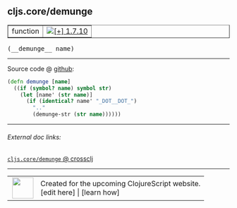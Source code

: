 ## cljs.core/demunge



 <table border="1">
<tr>
<td>function</td>
<td><a href="https://github.com/cljsinfo/cljs-api-docs/tree/1.7.10"><img valign="middle" alt="[+] 1.7.10" title="Added in 1.7.10" src="https://img.shields.io/badge/+-1.7.10-lightgrey.svg"></a> </td>
</tr>
</table>


 <samp>
(__demunge__ name)<br>
</samp>

---







Source code @ [github](https://github.com/clojure/clojurescript/blob/r1.7.189/src/main/cljs/cljs/core.cljs#L10099-L10104):

```clj
(defn demunge [name]
  ((if (symbol? name) symbol str)
    (let [name' (str name)]
      (if (identical? name' "_DOT__DOT_")
        ".."
        (demunge-str (str name))))))
```

<!--
Repo - tag - source tree - lines:

 <pre>
clojurescript @ r1.7.189
└── src
    └── main
        └── cljs
            └── cljs
                └── <ins>[core.cljs:10099-10104](https://github.com/clojure/clojurescript/blob/r1.7.189/src/main/cljs/cljs/core.cljs#L10099-L10104)</ins>
</pre>

-->

---



###### External doc links:

[`cljs.core/demunge` @ crossclj](http://crossclj.info/fun/cljs.core.cljs/demunge.html)<br>

---

 <table>
<tr><td>
<img valign="middle" align="right" width="48px" src="http://i.imgur.com/Hi20huC.png">
</td><td>
Created for the upcoming ClojureScript website.<br>
[edit here] | [learn how]
</td></tr></table>

[edit here]:https://github.com/cljsinfo/cljs-api-docs/blob/master/cljsdoc/cljs.core/demunge.cljsdoc
[learn how]:https://github.com/cljsinfo/cljs-api-docs/wiki/cljsdoc-files

<!--

This information was too distracting to show to readers, but I'll leave it
commented here since it is helpful to:

- pretty-print the data used to generate this document
- and show how to retrieve that data



The API data for this symbol:

```clj
{:ns "cljs.core",
 :name "demunge",
 :type "function",
 :signature ["[name]"],
 :source {:code "(defn demunge [name]\n  ((if (symbol? name) symbol str)\n    (let [name' (str name)]\n      (if (identical? name' \"_DOT__DOT_\")\n        \"..\"\n        (demunge-str (str name))))))",
          :title "Source code",
          :repo "clojurescript",
          :tag "r1.7.189",
          :filename "src/main/cljs/cljs/core.cljs",
          :lines [10099 10104]},
 :full-name "cljs.core/demunge",
 :full-name-encode "cljs.core/demunge",
 :history [["+" "1.7.10"]]}

```

Retrieve the API data for this symbol:

```clj
;; from Clojure REPL
(require '[clojure.edn :as edn])
(-> (slurp "https://raw.githubusercontent.com/cljsinfo/cljs-api-docs/catalog/cljs-api.edn")
    (edn/read-string)
    (get-in [:symbols "cljs.core/demunge"]))
```

-->
